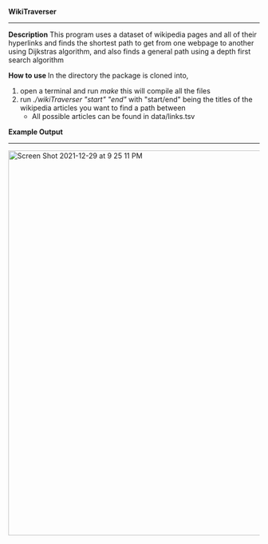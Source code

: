 <b>WikiTraverser</b>
_________________________________________________
<b>Description</b>
This program uses a dataset of wikipedia pages and all of their hyperlinks and finds
the shortest path to get from one webpage to another using Dijkstras algorithm, and
also finds a general path using a depth first search algorithm

<b>How to use </b>
In the directory the package is cloned into,
1) open a terminal and run <i>make</i> this will compile all the files
2) run <i>./wikiTraverser "start" "end"</i> with "start/end" being the titles
    of the wikipedia articles you want to find a path between
    * All possible articles can be found in data/links.tsv

<b>Example Output</b>
_________________________________________________

<img width="771" alt="Screen Shot 2021-12-29 at 9 25 11 PM" src="https://user-images.githubusercontent.com/67722662/147719310-4a2e596b-c18e-487d-9839-276979aec241.png">

